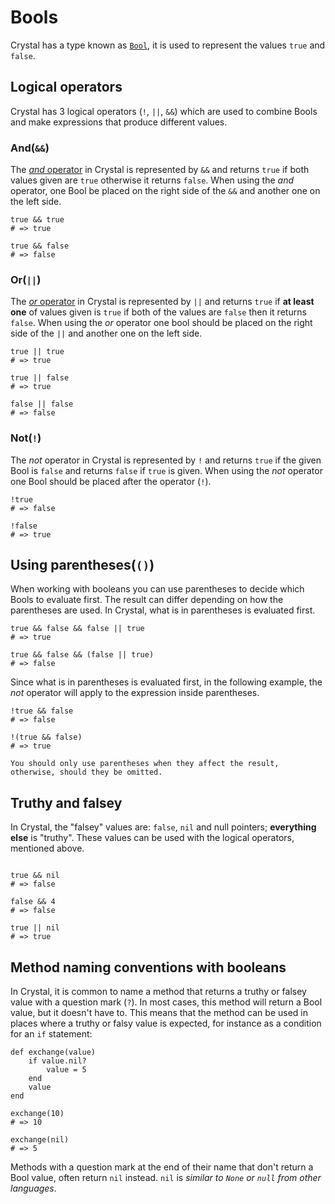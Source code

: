 # Bools

Crystal has a type known as [`Bool`][bools], it is used to represent the values `true` and `false`.

## Logical operators

Crystal has 3 logical operators (`!`, `||`, `&&`) which are used to combine Bools and make expressions that produce different values.

### And(`&&`)

The [_and_ operator][and] in Crystal is represented by `&&` and returns `true` if both values given are `true` otherwise it returns `false`.
When using the _and_ operator, one Bool be placed on the right side of the `&&` and another one on the left side.

```crystal
true && true
# => true

true && false
# => false
```

### Or(`||`)

The [_or_ operator][or] in Crystal is represented by `||` and returns `true` if **at least one** of values given is `true` if both of the values are `false` then it returns `false`.
When using the _or_ operator one bool should be placed on the right side of the `||` and another one on the left side.

```crystal
true || true
# => true

true || false
# => true

false || false
# => false
```

### Not(`!`)

The _not_ operator in Crystal is represented by `!` and returns `true` if the given Bool is `false` and returns `false` if `true` is given.
When using the _not_ operator one Bool should be placed after the operator (`!`).

```crystal
!true
# => false

!false
# => true
```

## Using parentheses(`()`)

When working with booleans you can use parentheses to decide which Bools to evaluate first.
The result can differ depending on how the parentheses are used.
In Crystal, what is in parentheses is evaluated first.

```crystal
true && false && false || true
# => true

true && false && (false || true)
# => false
```

Since what is in parentheses is evaluated first, in the following example, the _not_ operator will apply to the expression inside parentheses.

```crystal
!true && false
# => false

!(true && false)
# => true
```

```exercism/note
You should only use parentheses when they affect the result, otherwise, should they be omitted.
```

## Truthy and falsey

In Crystal, the "falsey" values are: `false`, `nil` and null pointers; **everything else** is "truthy".
These values can be used with the logical operators, mentioned above.

```crystal

true && nil
# => false

false && 4
# => false

true || nil
# => true
```

## Method naming conventions with booleans

In Crystal, it is common to name a method that returns a truthy or falsey value with a question mark (`?`).
In most cases, this method will return a Bool value, but it doesn't have to.
This means that the method can be used in places where a truthy or falsy value is expected, for instance as a condition for an `if` statement:

```crystal
def exchange(value)
    if value.nil?
        value = 5
    end
    value
end

exchange(10)
# => 10

exchange(nil)
# => 5
```

Methods with a question mark at the end of their name that don't return a Bool value, often return `nil` instead. `nil` is _similar to `None` or `null` from other languages_.

[bools]: https://crystal-lang.org/reference/1.7/syntax_and_semantics/literals/bool.html
[and]: https://crystal-lang.org/reference/1.7/syntax_and_semantics/and.html
[or]: https://crystal-lang.org/reference/1.7/syntax_and_semantics/or.html
[truthy_and_falsey_values]: https://crystal-lang.org/reference/1.7/syntax_and_semantics/truthy_and_falsey_values.html
